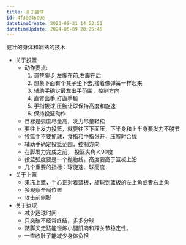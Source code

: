 ```yaml
---
title: 关于篮球
id: 4f3ee46c9e
datetimeCreate: 2023-09-21 14:53:51
datetimeUpdate: 2024-05-09 20:25:45
---
```


健壮的身体和娴熟的技术

- 关于投篮
    - 动作要点:
	    1. 调整脚步,左脚在前,右脚在后
	    2. 想象下面有个凳子坐下去,接着像弹簧一样起来
	    3. 辅助手确定最左出手范围，控制方向
	    4. 直臂出手,打直手腕
	    5. 手指拨球,压腕让球保持高度和旋速
	    6. 保持投篮动作
    - 目标是弧度尽量高，发力尽量轻松
    - 要往上发力投篮，就要往下下面压，下半身和上半身要发力不脱节
    - 投篮手不要抓球，食指和中指张开，压腕时合拢
    - 辅助手确定投篮范围，控制方向
    - 在脚发力完成之前， 投篮夹角＜90度
    - 投篮弧度要是一个抛物线，高度要高于篮板上沿
    - 几个重要的指标：球旋速、球高度
- 关于上篮
    - 果冻上篮，手心正对着篮板，旋球到篮板的左上角或者右上角
    - 多观察全局位置
    - 攻击前侧脚
- 关于运球
    - 减少运球时间
    - 只突破不经常终结，多多分球
    - 踮脚尖走路能锻炼小腿肌肉和踝关节稳定性。
    - 一直收肚子能减少身体负担
